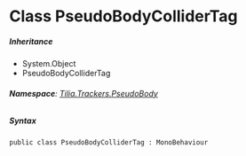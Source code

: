 # Class PseudoBodyColliderTag

##### Inheritance

* System.Object
* PseudoBodyColliderTag

###### **Namespace**: [Tilia.Trackers.PseudoBody]

##### Syntax

```
public class PseudoBodyColliderTag : MonoBehaviour
```

[Tilia.Trackers.PseudoBody]: README.md
